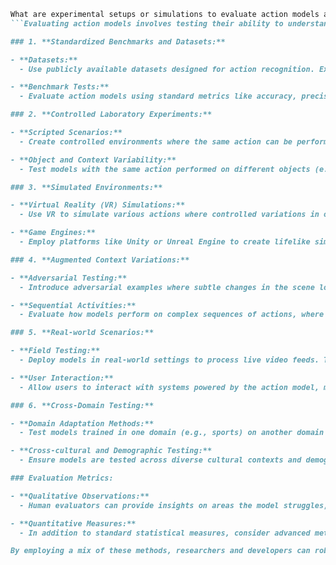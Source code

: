 ```markdown
What are experimental setups or simulations to evaluate action models across various contexts and object types?
```Evaluating action models involves testing their ability to understand and predict actions accurately across diverse contexts and interactions. This can be approached with several experimental setups or simulations designed to gauge performance comprehensively. Below are some common methods and scenarios that can be utilized:

### 1. **Standardized Benchmarks and Datasets:**

- **Datasets:**
  - Use publicly available datasets designed for action recognition. Examples include UCF101, Kinetics, and Something-Something datasets. These datasets offer a variety of contexts, objects, and actions.

- **Benchmark Tests:**
  - Evaluate action models using standard metrics like accuracy, precision, recall, and F1-score on these datasets. This provides a baseline comparison with other models.

### 2. **Controlled Laboratory Experiments:**

- **Scripted Scenarios:**
  - Create controlled environments where the same action can be performed with variations (e.g., different lighting, backgrounds, or partial occlusions). This assesses the model’s robustness to environmental changes.

- **Object and Context Variability:**
  - Test models with the same action performed on different objects (e.g., picking up a ball vs. picking up a book) and in different contexts (indoor vs. outdoor activities). This evaluates the model's ability to generalize across different settings and object types.

### 3. **Simulated Environments:**

- **Virtual Reality (VR) Simulations:**
  - Use VR to simulate various actions where controlled variations in object size, shape, and texture can be introduced. VR allows precise manipulation of environmental variables.

- **Game Engines:**
  - Employ platforms like Unity or Unreal Engine to create lifelike simulations with varied dynamics and interactions. Game engines can simulate complex interaction scenarios that test the model’s adaptability.

### 4. **Augmented Context Variations:**

- **Adversarial Testing:**
  - Introduce adversarial examples where subtle changes in the scene look plausible to humans but challenge the model's understanding (e.g., changing the hue or orientation of objects).

- **Sequential Activities:**
  - Evaluate how models perform on complex sequences of actions, where actions may overlap or one action leads to another. This measures temporal understanding and sequence prediction.

### 5. **Real-world Scenarios:**

- **Field Testing:**
  - Deploy models in real-world settings to process live video feeds. This tests model performance in uncontrolled and dynamic environments, where unpredictable elements are present.

- **User Interaction:**
  - Allow users to interact with systems powered by the action model, measuring how effectively the model supports user tasks (e.g., hands-free device control).

### 6. **Cross-Domain Testing:**

- **Domain Adaptation Methods:**
  - Test models trained in one domain (e.g., sports) on another domain (e.g., daily activities). Evaluate how well the model adapts without retraining.

- **Cross-cultural and Demographic Testing:**
  - Ensure models are tested across diverse cultural contexts and demographic groups to assess fairness and bias in action recognition.

### Evaluation Metrics:

- **Qualitative Observations:**
  - Human evaluators can provide insights on areas the model struggles, such as misunderstanding contextual cues.

- **Quantitative Measures:**
  - In addition to standard statistical measures, consider advanced metrics such as mean Average Precision (mAP) for detections and Continuous Ranked Probability Score (CRPS) for sequence predictions.

By employing a mix of these methods, researchers and developers can robustly evaluate action models across a spectrum of variables and ensure they are equipped to handle real-world complexity.
